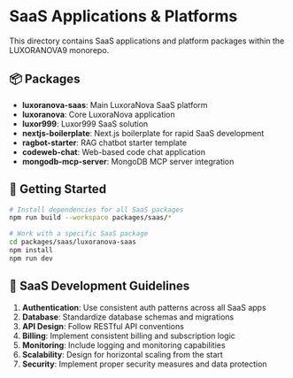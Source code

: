 # SaaS Applications & Platforms

This directory contains SaaS applications and platform packages within the LUXORANOVA9 monorepo.

## 📦 Packages

- **luxoranova-saas**: Main LuxoraNova SaaS platform
- **luxoranova**: Core LuxoraNova application
- **luxor999**: Luxor999 SaaS solution
- **nextjs-boilerplate**: Next.js boilerplate for rapid SaaS development
- **ragbot-starter**: RAG chatbot starter template
- **codeweb-chat**: Web-based code chat application
- **mongodb-mcp-server**: MongoDB MCP server integration

## 🚀 Getting Started

```bash
# Install dependencies for all SaaS packages
npm run build --workspace packages/saas/*

# Work with a specific SaaS package
cd packages/saas/luxoranova-saas
npm install
npm run dev
```

## 🏢 SaaS Development Guidelines

1. **Authentication**: Use consistent auth patterns across all SaaS apps
2. **Database**: Standardize database schemas and migrations
3. **API Design**: Follow RESTful API conventions
4. **Billing**: Implement consistent billing and subscription logic
5. **Monitoring**: Include logging and monitoring capabilities
6. **Scalability**: Design for horizontal scaling from the start
7. **Security**: Implement proper security measures and data protection